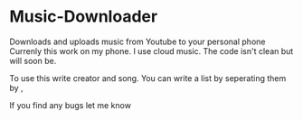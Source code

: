 # Music-Downloader
 Downloads and uploads music from Youtube to your personal phone
Currenly this work on my phone. I use cloud music. The code isn't clean but will soon be.

To use this write creator and song. You can write a list by seperating them by , 

If you find any bugs let me know